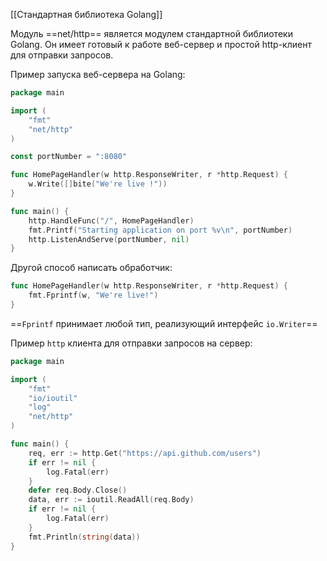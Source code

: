 [[Стандартная библиотека Golang]]

Модуль ==net/http== является модулем стандартной библиотеки Golang.
Он имеет готовый к работе веб-сервер и простой http-клиент для отправки запросов.

Пример запуска веб-сервера на Golang:
```Go
package main

import (
	"fmt"
	"net/http"
)

const portNumber = ":8080"

func HomePageHandler(w http.ResponseWriter, r *http.Request) {
	w.Write([]bite("We're live !"))
}

func main() {
	http.HandleFunc("/", HomePageHandler)
	fmt.Printf("Starting application on port %v\n", portNumber)
	http.ListenAndServe(portNumber, nil)
}
```

Другой способ написать обработчик:
```Go
func HomePageHandler(w http.ResponseWriter, r *http.Request) {
	fmt.Fprintf(w, "We're live!")
}
```
==`Fprintf` принимает любой тип, реализующий интерфейс `io.Writer`==

Пример `http` клиента для отправки запросов на сервер:
```Go
package main

import (
	"fmt"
	"io/ioutil"
	"log"
	"net/http"
)

func main() {
	req, err := http.Get("https://api.github.com/users")
	if err != nil {
		log.Fatal(err)
	}
	defer req.Body.Close()
	data, err := ioutil.ReadAll(req.Body)
	if err != nil {
		log.Fatal(err)
	}
	fmt.Println(string(data))
}
```